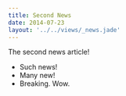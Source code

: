 ```yaml
---
title: Second News
date: 2014-07-23
layout: '../../views/_news.jade'
---
```


The second news article!

- Such news!
- Many new!
- Breaking. Wow.
